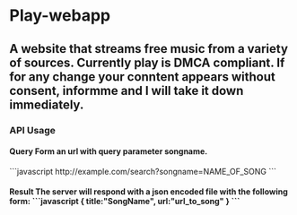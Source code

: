 <h1>Play-webapp</h1>

<h2>A website that streams free music from a variety of sources.
Currently play is DMCA compliant. If for any change your conntent appears without consent, informme and I will take it down immediately.
</h2>
<h3>API Usage
</h3>
<h4>Query
Form an url with query parameter songname.
</h4>
```javascript
http://example.com/search?songname=NAME_OF_SONG
```


<h4>Result
The server will respond with a json encoded file with the following form:
```javascript
{
title:"SongName",
url:"url_to_song"
}
```
